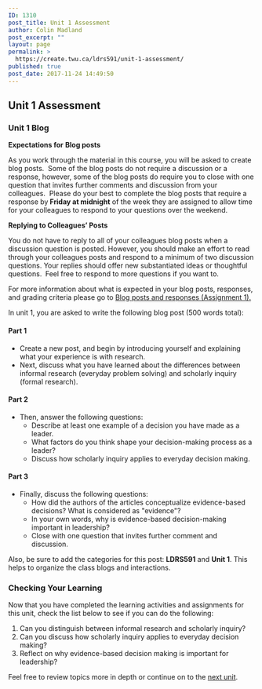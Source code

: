```yaml
---
ID: 1310
post_title: Unit 1 Assessment
author: Colin Madland
post_excerpt: ""
layout: page
permalink: >
  https://create.twu.ca/ldrs591/unit-1-assessment/
published: true
post_date: 2017-11-24 14:49:50
---
```

<h2>Unit 1 Assessment</h2>

<h3>Unit 1 Blog</h3>

<strong>Expectations for</strong> <strong>Blog posts</strong>

As you work through the material in this course, you will be asked to create blog posts.  Some of the blog posts do not require a discussion or a response, however, some of the blog posts do require you to close with one question that invites further comments and discussion from your colleagues.  Please do your best to complete the blog posts that require a response by<strong> Friday at midnight</strong> of the week they are assigned to allow time for your colleagues to respond to your questions over the weekend.

<strong>Replying to Colleagues’ Posts</strong>

<p class="Paragraph">You do not have to reply to all of your colleagues blog posts when a discussion question is posted. However, you should make an effort to read through your colleagues posts and respond to a minimum of two discussion questions. Your replies should offer new substantiated ideas or thoughtful questions. <strong> </strong>Feel free to respond to more questions if you want to.<strong>   </strong></p>

For more information about what is expected in your blog posts, responses, and grading criteria please go to <a href="https://create.twu.ca/ldrs591/instructions-for-blog-posts-and-responses/">Blog posts and responses (Assignment 1).</a>

In unit 1, you are asked to write the following blog post (500 words total):

<h4>Part 1</h4>

<ul>
    <li>Create a new post, and begin by introducing yourself and explaining what your experience is with research.</li>
    <li>Next, discuss what you have learned about the differences between informal research (everyday problem solving) and scholarly inquiry (formal research).</li>
</ul>

<h4>Part 2</h4>

<ul>
    <li>Then, answer the following questions:
<ul>
    <li>Describe at least one example of a decision you have made as a leader.</li>
    <li>What factors do you think shape your decision-making process as a leader?</li>
    <li>Discuss how scholarly inquiry applies to everyday decision making.</li>
</ul>
</li>
</ul>

<h4>Part 3</h4>

<ul>
    <li>Finally, discuss the following questions:
<ul>
    <li>How did the authors of the articles conceptualize evidence-based decisions? What is considered as "evidence"?</li>
    <li>In your own words, why is evidence-based decision-making important in leadership?</li>
    <li>Close with one question that invites further comment and discussion.</li>
</ul>
</li>
</ul>

Also, be sure to add the categories for this post: <strong>LDRS591</strong> and <strong>Unit 1</strong>. This helps to organize the class blogs and interactions.

<h3>Checking Your Learning</h3>

Now that you have completed the learning activities and assignments for this unit, check the list below to see if you can do the following:

<ol>
    <li>Can you distinguish between informal research and scholarly inquiry?</li>
    <li>Can you discuss how scholarly inquiry applies to everyday decision making?</li>
    <li>Reflect on why evidence-based decision making is important for leadership?</li>
</ol>

Feel free to review topics more in depth or continue on to the <a href="https://create.twu.ca/ldrs591/unit-2-overview/">next unit</a>.
